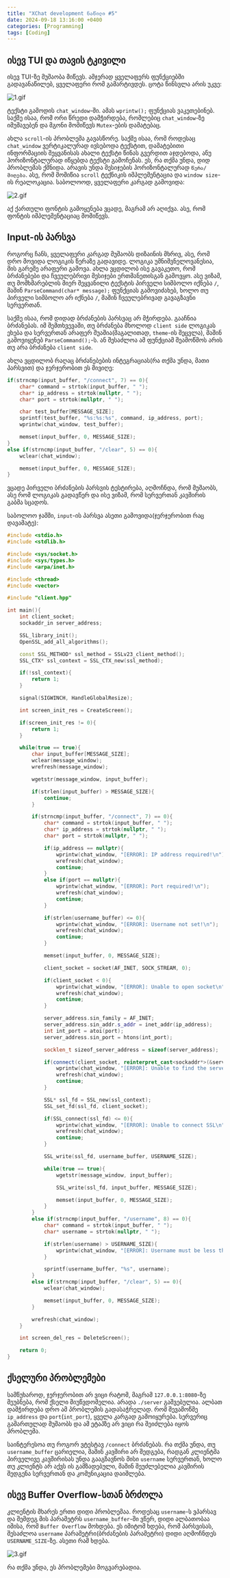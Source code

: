 ```yaml
---
title: "XChat development ნაწილი #5"
date: 2024-09-18 13:16:00 +0400
categories: [Programming]
tags: [Coding]
---
```


## ისევ TUI და თავის ტკივილი

ისევ TUI-ზე მუშაობა მიწევს. ამჯერად ყველაფერს ფუნქციებში გადავანაწილებ, ყველაფერი რომ გამარტივდეს. ცოტა წინსვლა არის უკვე:

![1.gif](https://44b4c0.github.io/assets/img/posts/5/1.gif)

ტექსტი გამოდის `chat_window`-ში. ამას `wprintw();` ფუნქციას ვაკეთებინებ. საქმე ისაა, რომ ორი წრედი დამჭირდება, რომლებიც `chat_window`-ზე იმუშავებენ და მგონი მომიწევს `Mutex`-ების დამატებაც.

ახლა `scroll`-ის პრობლემა გავასწორე. საქმე ისაა, რომ როდესაც `chat_window` ვერტიკალურად ივსებოდა ტექსტით, დამატებითი ინფორმაციის შეყვანისას ახალი ტექსტი წინას გვერდით აჯდებოდა, ანუ ჰორიზონტალურად იწყებდა ტექსტი გამოჩენას. ეს, რა თქმა უნდა, დიდ პრობლემას ქმნიდა. არავის უნდა მესიჯების ჰორიზონტალურად `წერა/მიღება`. ასე, რომ მომიწია `scroll` ტექნიკის იმპლემენტაცია და `window size`-ის რეალოკაცია. საბოლოოდ, ყველაფერი კარგად გამოვიდა:

![2.gif](https://44b4c0.github.io/assets/img/posts/5/2.gif)

აქ ქართული ფონტის გამოყენება ვცადე, მაგრამ არ აღიქვა. ასე, რომ ფონტის იმპლემენტაციაც მომიწევს.

## Input-ის პარსვა

როგორც ჩანს, ყველაფერი კარგად მუშაობს დიზაინის მხრივ, ასე, რომ დრო მოვიდა ლოგიკის წერაზე გადავიდე. ლოგიკა უმნიშვნელოვანესია, მის გარეშე არაფერი გამოვა. ახლა ვცდილობ ისე გავაკეთო, რომ ბრძანებები და ჩვეულებრივი მესიჯები ერთმანეთისგან გამოვყო. ასე ვიზამ, თუ მომხმარებლის მიერ შეყვანილი ტექსტის პირველი სიმბოლო იქნება `/`, მაშინ `ParseCommand(char* message);` ფუნქციას გამოვიძახებ, ხოლო თუ პირველი სიმბოლო არ იქნება `/`, მაშინ ჩვეულებრივად გავაგზავნი სერვერთან.

საქმე ისაა, რომ დიდად ბრძანების პარსვაც არ მჭირდება. გააჩნია ბრძანებას. იმ შემთხვევაში, თუ ბრძანება მხოლოდ `client side` ლოგიკას ეხება და სერვერთან არაფერ შუაშია(მაგალითად, `theme`-ის შეცვლა), მაშინ გამოვიყენებ `ParseCommand();`-ს. ან შესაძლოა ამ ფუნქციამ შეამოწმოს არის თუ არა ბრძანება `client side`.

ახლა ვცდილობ რაღაც ბრძანებების ინტეგრაციას(რა თქმა უნდა, მათი პარსვით) და ჯერჯერობით ეს მივიღე:
```cpp
if(strncmp(input_buffer, "/connect", 7) == 0){
	char* command = strtok(input_buffer, " ");
	char* ip_address = strtok(nullptr, " ");
	char* port = strtok(nullptr, " ");

	char test_buffer[MESSAGE_SIZE];
	sprintf(test_buffer, "%s:%s:%s", command, ip_address, port);
	wprintw(chat_window, test_buffer);

	memset(input_buffer, 0, MESSAGE_SIZE);
}
else if(strncmp(input_buffer, "/clear", 5) == 0){
	wclear(chat_window);

	memset(input_buffer, 0, MESSAGE_SIZE);
}
```

ვცადე პირველი ბრძანების პარსვის ტესტირება, აღმოჩნდა, რომ მუშაობს, ასე რომ ლოგიკას გადავწერ და ისე ვიზამ, რომ სერვერთან კავშირის გაბმა სცადოს.

საბოლოო ჯამში, `input`-ის პარსვა ასეთი გამოვიდა(ჯერჯერობით რაც დავამატე):
```cpp
#include <stdio.h>
#include <stdlib.h>

#include <sys/socket.h>
#include <sys/types.h>
#include <arpa/inet.h>

#include <thread>
#include <vector>

#include "client.hpp"

int main(){
    int client_socket;
    sockaddr_in server_address;

    SSL_library_init();
    OpenSSL_add_all_algorithms();

    const SSL_METHOD* ssl_method = SSLv23_client_method();
    SSL_CTX* ssl_context = SSL_CTX_new(ssl_method);

    if(!ssl_context){
        return 1;
    }

    signal(SIGWINCH, HandleGlobalResize);

    int screen_init_res = CreateScreen();

    if(screen_init_res != 0){
        return 1;
    }

    while(true == true){
        char input_buffer[MESSAGE_SIZE];
        wclear(message_window);
        wrefresh(message_window);

        wgetstr(message_window, input_buffer);

        if(strlen(input_buffer) > MESSAGE_SIZE){
            continue;
        }

        if(strncmp(input_buffer, "/connect", 7) == 0){
            char* command = strtok(input_buffer, " ");
            char* ip_address = strtok(nullptr, " ");
            char* port = strtok(nullptr, " ");

            if(ip_address == nullptr){
                wprintw(chat_window, "[ERROR]: IP address required!\n");
                wrefresh(chat_window);
                continue;
            }
            else if(port == nullptr){
                wprintw(chat_window, "[ERROR]: Port required!\n");
                wrefresh(chat_window);
                continue;
            }

            if(strlen(username_buffer) <= 0){
                wprintw(chat_window, "[ERROR]: Username not set!\n");
                wrefresh(chat_window);
                continue;
            }

            memset(input_buffer, 0, MESSAGE_SIZE);

            client_socket = socket(AF_INET, SOCK_STREAM, 0);

            if(client_socket < 0){
                wprintw(chat_window, "[ERROR]: Unable to open socket\n");
                wrefresh(chat_window);
                continue;
            }

            server_address.sin_family = AF_INET;
            server_address.sin_addr.s_addr = inet_addr(ip_address);
            int int_port = atoi(port);
            server_address.sin_port = htons(int_port);

            socklen_t sizeof_server_address = sizeof(server_address);

            if(connect(client_socket, reinterpret_cast<sockaddr*>(&server_address), sizeof_server_address) < 0){
                wprintw(chat_window, "[ERROR]: Unable to find the server\n");
                wrefresh(chat_window);
                continue;
            }

            SSL* ssl_fd = SSL_new(ssl_context);
            SSL_set_fd(ssl_fd, client_socket);

            if(SSL_connect(ssl_fd) <= 0){
                wprintw(chat_window, "[ERROR]: Unable to connect SSL\n");
                wrefresh(chat_window);
                continue;
            }

            SSL_write(ssl_fd, username_buffer, USERNAME_SIZE);

            while(true == true){
                wgetstr(message_window, input_buffer);

                SSL_write(ssl_fd, input_buffer, MESSAGE_SIZE);

                memset(input_buffer, 0, MESSAGE_SIZE);
            }
        }
        else if(strncmp(input_buffer, "/username", 8) == 0){
            char* command = strtok(input_buffer, " ");
            char* username = strtok(nullptr, " ");

            if(strlen(username) > USERNAME_SIZE){
                wprintw(chat_window, "[ERROR]: Username must be less than 32 characters in size!\n");
            }

            sprintf(username_buffer, "%s", username);
        }
        else if(strncmp(input_buffer, "/clear", 5) == 0){
            wclear(chat_window);

            memset(input_buffer, 0, MESSAGE_SIZE);
        }

        wrefresh(chat_window);
    }

    int screen_del_res = DeleteScreen();

    return 0;
}
```

## ქსელური პრობლემები

სამწუხაროდ, ჯერჯერობით არ ვიცი რატომ, მაგრამ `127.0.0.1:8080`-ზე მეუბნება, რომ ქსელი მიუწვდომელია. არადა `./server` გაშვებულია. ალბათ დამჭირდება დრო ამ პრობლემის გადასაჭრელად. რომ შევამოწმე `ip_address` და `port`(`int_port`), ყველა კარგად გამოიყურება. სერვერიც გამართულად მუშაობს და ამ ეტაპზე არ ვიცი რა შეიძლება იყოს პრობლემა.

საინტერესოა თუ როგორ ვტესტავ `/connect` ბრძანებას. რა თქმა უნდა, თუ `username_buffer` ცარიელია, მაშინ კავშირი არ შედგება, რადგან კლიენტმა პირველივე კავშირისას უნდა გააგზავნოს მისი `username` სერვერთან, ხოლო თუ კლიენტს არ აქვს ის გამზადებული, მაშინ შეუძლებელია კავშირის შედგენა სერვერთან და კომუნიკაცია დაიშლება.

## ისევ Buffer Overflow-სთან ბრძოლა

კლიენტის მხარეს ერთი დიდი პრობლემაა. როდესაც `username`-ს ვპარსავ და შემდეგ მის პარამეტრს `username_buffer`-ში ვწერ, დიდი ალბათობაა იმისა, რომ `Buffer Overflow` მოხდება. ეს იმიტომ ხდება, რომ პარსვისას, შესაძლოა `username` პარამეტრი(ბრძანების პარამეტრი) დიდი აღმოჩნდეს `USERNAME_SIZE`-ზე. ასეთი რამ ხდება.

![3.gif](https://44b4c0.github.io/assets/img/posts/5/3.gif)

რა თქმა უნდა, ეს პრობლემები მოგვარებადია.
